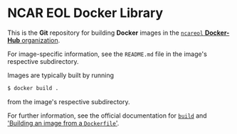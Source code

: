 # NCAR EOL Docker Library

This is the **Git** repository for building **Docker** images in the [`ncareol` **Docker-Hub** organization](https://hub.docker.com/u/ncareol/).

For image-specific information, see the `README.md` file in the image's respective subdirectory.

Images are typically built by running

```sh
$ docker build .
```

from the image's respective subdirectory.

For further information, see the official documentation for [`build`](https://docs.docker.com/engine/reference/commandline/build/) and ['Building an image from a `Dockerfile`'](https://docs.docker.com/engine/userguide/containers/dockerimages/#building-an-image-from-a-dockerfile).
